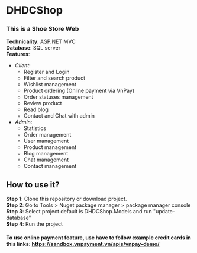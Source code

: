 # DHDCShop
### This is a Shoe Store Web 
**Technicality**: ASP.NET MVC <br/>
**Database**: SQL server <br/>
**Features**: <br/>
  + *Client*: 
    - Register and Login
    - Filter and search product
    - Wishlist management
    - Product ordering (Online payment via VnPay)
    - Order statuses management
    - Review product
    - Read blog
    - Contact and Chat with admin
  + *Admin*: 
    - Statistics
    - Order management
    - User management
    - Product management
    - Blog management
    - Chat management
    - Contact management 
## How to use it? 
**Step 1**: Clone this repository or download project. <br/>
**Step 2**: Go to Tools > Nuget package manager > package manager console <br/>
**Step 3**: Select project default is DHDCShop.Models and run "update-database" <br/>
**Step 4**: Run the project <br/>

#### To use online payment feature, use have to follow example credit cards in this links: https://sandbox.vnpayment.vn/apis/vnpay-demo/

